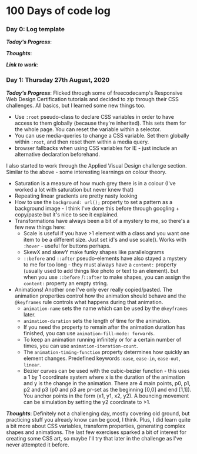# 100 Days of code log

### Day 0: Log template

***Today's Progress***: 

***Thoughts***:

***Link to work***:

### Day 1: Thursday 27th August, 2020

***Today's Progress***: Flicked through some of freecodecamp's Responsive Web Design Certification tutorials and decided to zip through their CSS challenges. All basics, but I learned some new things too.
- Use `:root` pseudo-class to declare CSS variables in order to have access to them globally (because they're inherited). This sets them for the whole page. You can reset the variable within a selector.
- You can use media-queries to change a CSS variable. Set them globally within `:root`, and then reset them within a media query.
- browser fallbacks when using CSS variables for IE - just include an alternative declaration beforehand.

I also started to work through the Applied Visual Design challenge section. Similar to the above - some interesting learnings on colour theory. 
- Saturation is a measure of how much grey there is in a colour (I've worked a lot with saturation but never knew that)
- Repeating linear gradients are pretty nasty looking
- How to use the `background: url();` property to set a pattern as a background image - I think I've done this before through googling + copy/paste but it's nice to see it explained.
- Transformations have always been a bit of a mystery to me, so there's a few new things here:
    - Scale is useful if you have >1 element with a class and you want one item to be a different size. Just set id's and use scale(). Works with `:hover` - useful for buttons perhaps.
    - SkewX and skewY make funky shapes like parallelograms
    - `::before` and `::after` pseudo-elements have also stayed a mystery to me for too long - they must always have a `content:` property (usually used to add things like photo or text to an element). but when you use `::before` /`::after` to make shapes, you can assign the `content:` property an empty string.
- Animations! Another one I've only ever really copied/pasted. The animation properties control how the animation should behave and the `@keyframes` rule controls what happens during that animation.         
    - `animation-name` sets the name which can be used by the `@keyframes` later. 
    - `animation-duration` sets the length of time for the animation. 
    - If you need the property to remain after the animation duration has finished, you can use `animation-fill-mode: forwards`. 
    - To keep an animation running infinitely or for a certain number of times, you can use `animation-iteration-count`.
    - The `animation-timing-function` property determines how quickly an element changes. Predefined keywords :`ease`, `ease-in`, `ease-out`, `linear`.
    - Bezier curves can be used with the cubic-bezier function - this uses a 1 by 1 coordinate system where x is the duration of the animation and y is the change in the animation. There are 4 main points, p0, p1, p2 and p3 (p0 and p3 are pr-set as the beginning [0,0] and end [1,1]). You anchor points in the form (x1, y1, x2, y2). A bouncing movement can be simulation by setting the y2 coordinate to >1.

***Thoughts***: Definitely not a challenging day, mostly covering old ground, but practicing stuff you already know can be good, I think. Plus, I did learn quite a bit more about CSS variables, transform properties, generating complex shapes and animations. The last few exercises sparked a bit of interest for creating some CSS art, so maybe I'll try that later in the challenge as I've never attempted it before.
